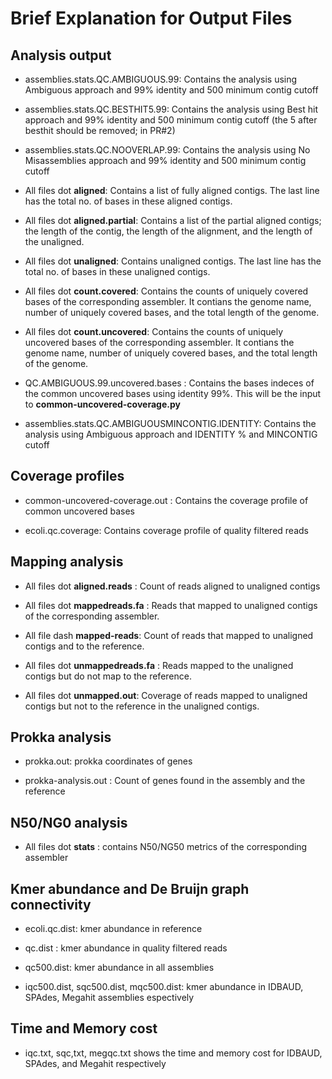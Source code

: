 # Brief Explanation for Output Files

## Analysis output 

- assemblies.stats.QC.AMBIGUOUS.99: Contains the analysis using Ambiguous approach and 99% identity and 500 minimum contig cutoff 
- assemblies.stats.QC.BESTHIT5.99:  Contains the analysis using Best hit approach and 99% identity and 500 minimum contig cutoff (the 5 after besthit should be removed; in PR#2)
- assemblies.stats.QC.NOOVERLAP.99: Contains the analysis using No Misassemblies approach and 99% identity and 500 minimum contig cutoff

- All files dot **aligned**: Contains a list of fully aligned contigs. The last line has the total no. of bases in these aligned contigs. 
- All files dot **aligned.partial**: Contains a list of the partial aligned contigs; the length of the contig, the length of the alignment, and the length of the unaligned. 
- All files dot **unaligned**: Contains unaligned contigs. The last line has the total no. of bases in these unaligned contigs. 

- All files dot **count.covered**: Contains the counts of uniquely covered bases of the corresponding assembler. It contians the genome name, number of uniquely covered bases, and the total length of the genome. 

- All files dot **count.uncovered**: Contains the counts of uniquely uncovered bases of the corresponding assembler. It contians the genome name, number of uniquely covered bases, and the total length of the genome.     

- QC.AMBIGUOUS.99.uncovered.bases : Contains the bases indeces of the common uncovered bases using identity 99%. This will be the input to **common-uncovered-coverage.py** 

- assemblies.stats.QC.AMBIGUOUSMINCONTIG.IDENTITY: Contains the analysis using Ambiguous approach and IDENTITY % and MINCONTIG cutoff 

 
## Coverage profiles 

- common-uncovered-coverage.out : Contains the coverage profile of common uncovered bases 

- ecoli.qc.coverage: Contains coverage profile of quality filtered reads 


##  Mapping analysis 

- All files dot **aligned.reads** : Count of reads aligned to unaligned contigs 

- All files dot **mappedreads.fa** : Reads that mapped to unaligned contigs of the corresponding assembler. 

- All file dash **mapped-reads**: Count of reads that mapped to unaligned contigs and to the reference. 

- All files dot **unmappedreads.fa** : Reads mapped to the unaligned contigs but do not map to the reference.

- All files dot **unmapped.out**: Coverage of reads mapped to unaligned contigs but not to the reference in the unaligned contigs. 


## Prokka analysis 

- prokka.out: prokka coordinates of genes 

- prokka-analysis.out : Count of genes found in the assembly and the reference 


## N50/NG0 analysis 

- All files dot **stats** : contains N50/NG50 metrics of the corresponding assembler 


## Kmer abundance and De Bruijn graph connectivity 

- ecoli.qc.dist: kmer abundance in reference 

- qc.dist : kmer abundance in quality filtered reads 

- qc500.dist: kmer abundance in all assemblies 

- iqc500.dist, sqc500.dist, mqc500.dist: kmer abundance in IDBAUD, SPAdes, Megahit assemblies espectively 


## Time and Memory cost 

- iqc.txt, sqc,txt, megqc.txt shows the time and memory cost for IDBAUD, SPAdes, and Megahit respectively 

 
